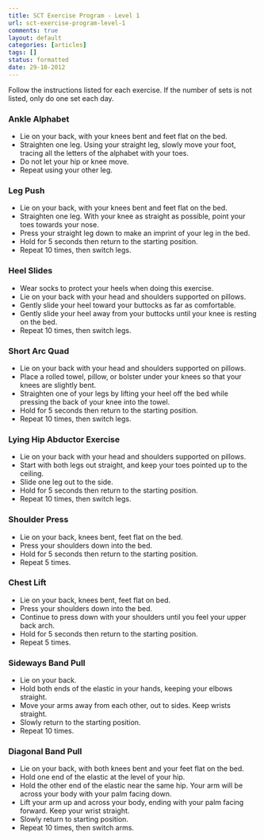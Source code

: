 ```yaml
---
title: SCT Exercise Program - Level 1
url: sct-exercise-program-level-1
comments: true
layout: default
categories: [articles]
tags: []
status: formatted
date: 29-10-2012
---
```


Follow the instructions listed for each exercise. If the number of sets is not listed, only do one set each day.

### Ankle Alphabet

* Lie on your back, with your knees bent and feet flat on the bed.
* Straighten one leg.  Using your straight leg, slowly move your foot, tracing all the letters of the alphabet with your toes. 
* Do not let your hip or knee move. 
* Repeat using your other leg.

### Leg Push

* Lie on your back, with your knees bent and feet flat on the bed. 
* Straighten one leg. With your knee as straight as possible, point your toes towards your nose. 
* Press your straight leg down to make an imprint of your leg in the bed. 
* Hold for 5 seconds then return to the starting position.  
* Repeat 10 times, then switch legs.

### Heel Slides

* Wear socks to protect your heels when doing this exercise.
* Lie on your back with your head and shoulders supported on pillows.
* Gently slide your heel toward your buttocks as far as comfortable.
* Gently slide your heel away from your buttocks until your knee is resting on the bed.
* Repeat 10 times, then switch legs.

### Short Arc Quad

* Lie on your back with your head and shoulders supported on pillows.
* Place a rolled towel, pillow, or bolster under your knees so that your knees are slightly bent. 
* Straighten one of your legs by lifting your heel off the bed while pressing the back of your knee into the towel. 
* Hold for 5 seconds then return to the starting position.
* Repeat 10 times, then switch legs.

### Lying Hip Abductor Exercise 

* Lie on your back with your head and shoulders supported on pillows.  
* Start with both legs out straight, and keep your toes pointed up to the ceiling.
* Slide one leg out to the side.
* Hold for 5 seconds then return to the starting position.  
* Repeat 10 times, then switch legs.

### Shoulder Press

* Lie on your back, knees bent, feet flat on the bed. 
* Press your shoulders down into the bed. 
* Hold for 5 seconds then return to the starting position.  
* Repeat 5 times.

### Chest Lift

* Lie on your back, knees bent, feet flat on bed. 
* Press your shoulders down into the bed. 
* Continue to press down with your shoulders until you feel your upper back arch. 
* Hold for 5 seconds then return to the starting position.  
* Repeat 5 times.


### Sideways Band Pull

* Lie on your back. 
* Hold both ends of the elastic in your hands, keeping your elbows straight. 
* Move your arms away from each other, out to sides. Keep wrists straight. 
* Slowly return to the starting position. 
* Repeat 10 times.

### Diagonal Band Pull
* Lie on your back, with both knees bent and your feet flat on the bed. 
* Hold one end of the elastic at the level of your hip. 
* Hold the other end of the elastic near the same hip. Your arm will be across your body with your palm facing down.
* Lift your arm up and across your body, ending with your palm facing forward. Keep your wrist straight. 
* Slowly return to starting position. 
* Repeat 10 times, then switch arms.